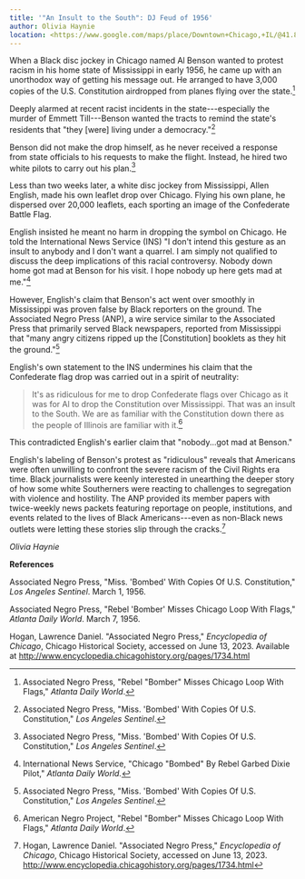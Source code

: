 ```yaml
---
title: '"An Insult to the South": DJ Feud of 1956'
author: Olivia Haynie
location: <https://www.google.com/maps/place/Downtown+Chicago,+IL/@41.8792558,-87.6625968,13z/data=!3m1!4b1!4m6!3m5!1s0x880e2caf74846717:0xbc3dc7eb0e09bbfd!8m2!3d41.8756719!4d-87.6243469!16s%2Fg%2F1213h_z_?entry=ttu>
---
```

When a Black disc jockey in Chicago named Al Benson wanted to protest
racism in his home state of Mississippi in early 1956, he came up with
an unorthodox way of getting his message out. He arranged to have 3,000
copies of the U.S. Constitution airdropped from planes flying over the
state.[^1]

Deeply alarmed at recent racist incidents in the state---especially the
murder of Emmett Till---Benson wanted the tracts to remind the state's
residents that "they \[were\] living under a democracy."[^2]

Benson did not make the drop himself, as he never received a response
from state officials to his requests to make the flight. Instead, he
hired two white pilots to carry out his plan.[^3]

Less than two weeks later, a white disc jockey from Mississippi, Allen
English, made his own leaflet drop over Chicago. Flying his own plane,
he dispersed over 20,000 leaflets, each sporting an image of the
Confederate Battle Flag.

English insisted he meant no harm in dropping the symbol on Chicago. He
told the International News Service (INS) "I don't intend this gesture
as an insult to anybody and I don't want a quarrel. I am simply not
qualified to discuss the deep implications of this racial controversy.
Nobody down home got mad at Benson for his visit. I hope nobody up here
gets mad at me."[^4]

However, English's claim that Benson's act went over smoothly in
Mississippi was proven false by Black reporters on the ground. The
Associated Negro Press (ANP), a wire service similar to the Associated
Press that primarily served Black newspapers, reported from Mississippi
that "many angry citizens ripped up the \[Constitution\] booklets as
they hit the ground."[^5]

English's own statement to the INS undermines his claim that the
Confederate flag drop was carried out in a spirit of neutrality:

> It's as ridiculous for me to drop Confederate flags over Chicago as it
> was for Al to drop the Constitution over Mississippi. That was an
> insult to the South. We are as familiar with the Constitution down
> there as the people of Illinois are familiar with it.[^6]

This contradicted English's earlier claim that "nobody...got mad at
Benson."

English's labeling of Benson's protest as "ridiculous" reveals that
Americans were often unwilling to confront the severe racism of the
Civil Rights era time. Black journalists were keenly interested in
unearthing the deeper story of how some white Southerners were reacting
to challenges to segregation with violence and hostility. The ANP
provided its member papers with twice-weekly news packets featuring
reportage on people, institutions, and events related to the lives of
Black Americans---even as non-Black news outlets were letting these
stories slip through the cracks.[^7]

*Olivia Haynie*

**References**

Associated Negro Press, "Miss. 'Bombed' With Copies Of U.S.
Constitution," *Los Angeles Sentinel*. March 1, 1956.

Associated Negro Press, "Rebel 'Bomber' Misses Chicago Loop With Flags,"
*Atlanta Daily World*. March 7, 1956.

Hogan, Lawrence Daniel. "Associated Negro Press," *Encyclopedia of
Chicago*, Chicago Historical Society, accessed on June 13, 2023.
Available at http://www.encyclopedia.chicagohistory.org/pages/1734.html

[^1]: Associated Negro Press, "Rebel "Bomber" Misses Chicago Loop With
    Flags," *Atlanta Daily World*.

[^2]: Associated Negro Press, "Miss. 'Bombed' With Copies Of U.S.
    Constitution," *Los Angeles Sentinel*.

[^3]: Associated Negro Press, "Miss. 'Bombed' With Copies Of U.S.
    Constitution," *Los Angeles Sentinel*.

[^4]: International News Service, "Chicago "Bombed" By Rebel Garbed
    Dixie Pilot," *Atlanta Daily World.*

[^5]: Associated Negro Press, "Miss. 'Bombed' With Copies Of U.S.
    Constitution," *Los Angeles Sentinel*.

[^6]: American Negro Project, "Rebel "Bomber" Misses Chicago Loop With
    Flags," *Atlanta Daily World*.

[^7]: Hogan, Lawrence Daniel. "Associated Negro Press," *Encyclopedia of
    Chicago*, Chicago Historical Society, accessed on June 13, 2023.
    http://www.encyclopedia.chicagohistory.org/pages/1734.html
